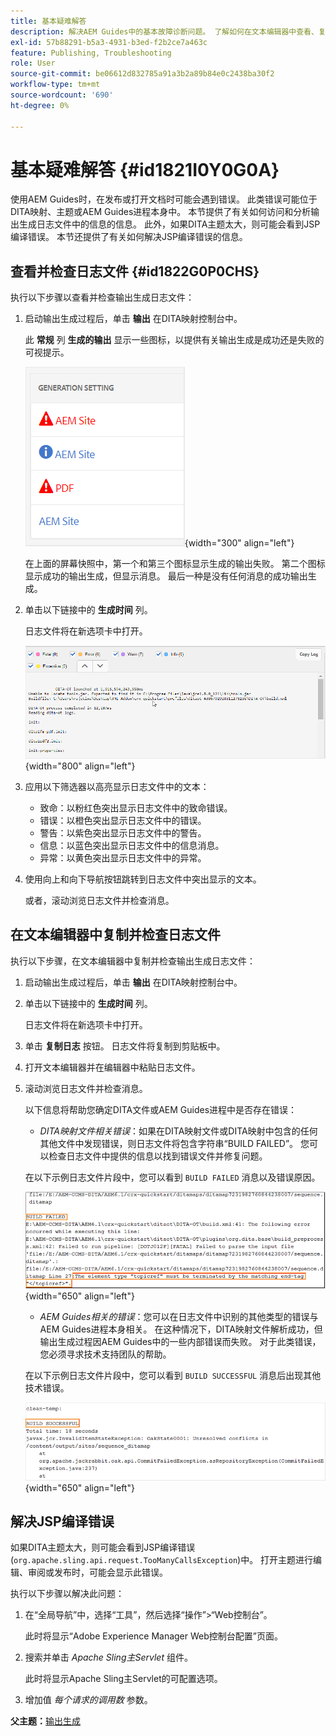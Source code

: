 ```yaml
---
title: 基本疑难解答
description: 解决AEM Guides中的基本故障诊断问题。 了解如何在文本编辑器中查看、复制和检查日志文件并解决JSP编译错误。
exl-id: 57b88291-b5a3-4931-b3ed-f2b2ce7a463c
feature: Publishing, Troubleshooting
role: User
source-git-commit: be06612d832785a91a3b2a89b84e0c2438ba30f2
workflow-type: tm+mt
source-wordcount: '690'
ht-degree: 0%

---
```


# 基本疑难解答 {#id1821I0Y0G0A}

使用AEM Guides时，在发布或打开文档时可能会遇到错误。 此类错误可能位于DITA映射、主题或AEM Guides进程本身中。 本节提供了有关如何访问和分析输出生成日志文件中的信息的信息。 此外，如果DITA主题太大，则可能会看到JSP编译错误。 本节还提供了有关如何解决JSP编译错误的信息。

## 查看并检查日志文件 {#id1822G0P0CHS}

执行以下步骤以查看并检查输出生成日志文件：

1. 启动输出生成过程后，单击 **输出** 在DITA映射控制台中。

   此 **常规** 列 **生成的输出** 显示一些图标，以提供有关输出生成是成功还是失败的可视提示。

   ![](images/output-general-settings.png){width="300" align="left"}

   在上面的屏幕快照中，第一个和第三个图标显示生成的输出失败。 第二个图标显示成功的输出生成，但显示消息。 最后一种是没有任何消息的成功输出生成。

1. 单击以下链接中的 **生成时间** 列。

   日志文件将在新选项卡中打开。

   ![](images/log-file.png){width="800" align="left"}

1. 应用以下筛选器以高亮显示日志文件中的文本：
   - 致命：以粉红色突出显示日志文件中的致命错误。
   - 错误：以橙色突出显示日志文件中的错误。
   - 警告：以紫色突出显示日志文件中的警告。
   - 信息：以蓝色突出显示日志文件中的信息消息。
   - 异常：以黄色突出显示日志文件中的异常。
1. 使用向上和向下导航按钮跳转到日志文件中突出显示的文本。

   或者，滚动浏览日志文件并检查消息。


## 在文本编辑器中复制并检查日志文件

执行以下步骤，在文本编辑器中复制并检查输出生成日志文件：

1. 启动输出生成过程后，单击 **输出** 在DITA映射控制台中。

1. 单击以下链接中的 **生成时间** 列。

   日志文件将在新选项卡中打开。

1. 单击 **复制日志** 按钮。 日志文件将复制到剪贴板中。
1. 打开文本编辑器并在编辑器中粘贴日志文件。

1. 滚动浏览日志文件并检查消息。

   以下信息将帮助您确定DITA文件或AEM Guides进程中是否存在错误：

   - *DITA映射文件相关错误*：如果在DITA映射文件或DITA映射中包含的任何其他文件中发现错误，则日志文件将包含字符串“BUILD FAILED”。 您可以检查日志文件中提供的信息以找到错误文件并修复问题。

   在以下示例日志文件片段中，您可以看到 `BUILD FAILED` 消息以及错误原因。

   ![](images/dita-error-in-log-file.png){width="650" align="left"}

   - *AEM Guides相关的错误*：您可以在日志文件中识别的其他类型的错误与AEM Guides进程本身相关。 在这种情况下，DITA映射文件解析成功，但输出生成过程因AEM Guides中的一些内部错误而失败。 对于此类错误，您必须寻求技术支持团队的帮助。

   在以下示例日志文件片段中，您可以看到 `BUILD SUCCESSFUL` 消息后出现其他技术错误。

   ![](images/process-error-in-log-file.png){width="650" align="left"}


## 解决JSP编译错误

如果DITA主题太大，则可能会看到JSP编译错误\(`org.apache.sling.api.request.TooManyCallsException`\)中。 打开主题进行编辑、审阅或发布时，可能会显示此错误。

执行以下步骤以解决此问题：

1. 在“全局导航”中，选择“工具”，然后选择“操作”\>“Web控制台”。

   此时将显示“Adobe Experience Manager Web控制台配置”页面。

1. 搜索并单击 *Apache Sling主Servlet* 组件。

   此时将显示Apache Sling主Servlet的可配置选项。

1. 增加值 *每个请求的调用数* 参数。


**父主题：**[&#x200B;输出生成](generate-output.md)
